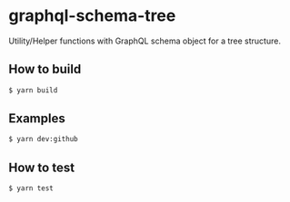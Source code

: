 # graphql-schema-tree

Utility/Helper functions with GraphQL schema object for a tree structure.

## How to build

```bash
$ yarn build
```

## Examples

```bash
$ yarn dev:github
```

## How to test

```bash
$ yarn test
```
